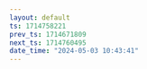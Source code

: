 ```yaml
---
layout: default
ts: 1714758221
prev_ts: 1714671809
next_ts: 1714760495
date_time: "2024-05-03 10:43:41"
---
```

